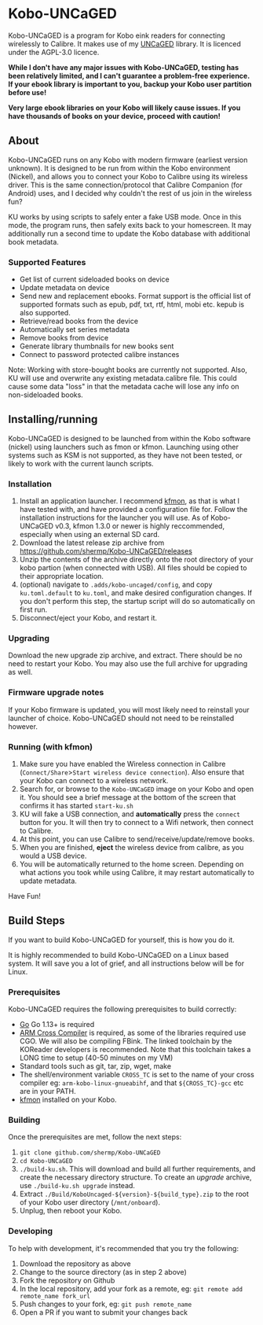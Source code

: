 # Kobo-UNCaGED
Kobo-UNCaGED is a program for Kobo eink readers for connecting wirelessly to Calibre. It makes use of my [UNCaGED](https://github.com/shermp/UNCaGED) library. It is licenced under the AGPL-3.0 licence.

**While I don't have any major issues with Kobo-UNCaGED, testing has been relatively limited, and I can't guarantee a problem-free experience. If your ebook library is important to you, backup your Kobo user partition before use!**

**Very large ebook libraries on your Kobo will likely cause issues. If you have thousands of books on your device, proceed with caution!**

## About
Kobo-UNCaGED runs on any Kobo with modern firmware (earliest version unknown). It is designed to be run from within the Kobo environment (Nickel), and allows you to connect your Kobo to Calibre using its wireless driver. This is the same connection/protocol that Calibre Companion (for Android) uses, and I decided why couldn't the rest of us join in the wireless fun?

KU works by using scripts to safely enter a fake USB mode. Once in this mode, the program runs, then safely exits back to your homescreen. It may additionally run a second time to update the Kobo database with additional book metadata.

### Supported Features
* Get list of current sideloaded books on device
* Update metadata on device
* Send new and replacement ebooks. Format support is the official list of supported formats such as epub, pdf, txt, rtf, html, mobi etc. kepub is also supported.
* Retrieve/read books from the device
* Automatically set series metadata
* Remove books from device
* Generate library thumbnails for new books sent
* Connect to password protected calibre instances

Note: Working with store-bought books are currently not supported. Also, KU will use and overwrite any existing metadata.calibre file. This could cause some data "loss" in that the metadata cache will lose any info on non-sideloaded books.

## Installing/running
Kobo-UNCaGED is designed to be launched from within the Kobo software (nickel) using launchers such as fmon or kfmon. Launching using other systems such as KSM is not supported, as they have not been tested, or likely to work with the current launch scripts.

### Installation
1. Install an application launcher. I recommend [kfmon](https://github.com/NiLuJe/kfmon), as that is what I have tested with, and have provided a configuration file for. Follow the installation instructions for the launcher you will use. As of Kobo-UNCaGED v0.3, kfmon 1.3.0 or newer is highly reccommended, especially when using an external SD card.
2. Download the latest release zip archive from https://github.com/shermp/Kobo-UNCaGED/releases
3. Unzip the contents of the archive directly onto the root directory of your kobo partion (when connected with USB). All files should be copied to their appropriate location.
4. (optional) navigate to `.adds/kobo-uncaged/config`, and copy `ku.toml.default` to `ku.toml`, and make desired configuration changes. If you don't perform this step, the startup script will do so automatically on first run.
5. Disconnect/eject your Kobo, and restart it.

### Upgrading
Download the new upgrade zip archive, and extract. There should be no need to restart your Kobo. You may also use the full archive for upgrading as well.

### Firmware upgrade notes
If your Kobo firmware is updated, you will most likely need to reinstall your launcher of choice. Kobo-UNCaGED should not need to be reinstalled however.

### Running (with kfmon)
1. Make sure you have enabled the Wireless connection in Calibre (`Connect/Share`>`Start wireless device connection`). Also ensure that your Kobo can connect to a wireless network.
2. Search for, or browse to the `Kobo-UNCaGED` image on your Kobo and open it. You should see a brief message at the bottom of the screen that confirms it has started `start-ku.sh`
3. KU will fake a USB connection, and **automatically** press the `connect` button for you. It will then try to connect to a Wifi network, then connect to Calibre.
4. At this point, you can use Calibre to send/receive/update/remove books.
5. When you are finished, **eject** the wireless device from calibre, as you would a USB device.
6. You will be automatically returned to the home screen. Depending on what actions you took while using Calibre, it may restart automatically to update metadata.

Have Fun!

## Build Steps

If you want to build Kobo-UNCaGED for yourself, this is how you do it.

It is highly recommended to build Kobo-UNCaGED on a Linux based system. It will save you a lot of grief, and all instructions below will be for Linux.

### Prerequisites

Kobo-UNCaGED requires the following prerequisites to build correctly:

* [Go](https://golang.org/doc/install) Go 1.13+ is required
* [ARM Cross Compiler](https://github.com/koreader/koxtoolchain) is required, as some of the libraries required use CGO. We will also be compiling FBink. The linked toolchain by the KOReader developers is recommended. Note that this toolchain takes a LONG time to setup (40-50 minutes on my VM)
* Standard tools such as git, tar, zip, wget, make
* The shell/environment variable `CROSS_TC` is set to the name of your cross compiler eg: `arm-kobo-linux-gnueabihf`, and that `${CROSS_TC}-gcc` etc are in your PATH.
* [kfmon](https://github.com/NiLuJe/kfmon) installed on your Kobo.

### Building

Once the prerequisites are met, follow the next steps:

1. `git clone github.com/shermp/Kobo-UNCaGED`
2. `cd Kobo-UNCaGED`
3. `./build-ku.sh`. This will download and build all further requirements, and create the necessary directory structure. To create an *upgrade* archive, use `./build-ku.sh upgrade` instead.
4. Extract `./Build/KoboUncaged-${version}-${build_type}.zip` to the root of your Kobo user directory (`/mnt/onboard`).
5. Unplug, then reboot your Kobo.

### Developing

To help with development, it's recommended that you try the following: 
1. Download the repository as above
2. Change to the source directory (as in step 2 above)
3. Fork the repository on Github
4. In the local repository, add your fork as a remote, eg: `git remote add remote_name fork_url`
5. Push changes to your fork, eg: `git push remote_name`
6. Open a PR if you want to submit your changes back
